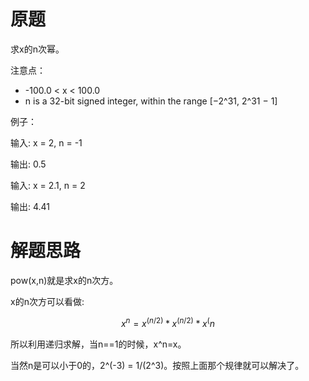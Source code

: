 # 原题
求x的n次幂。

注意点：

  - -100.0 < x < 100.0
  - n is a 32-bit signed integer, within the range [−2^31, 2^31 − 1]

例子：

输入: x = 2, n = -1

输出: 0.5

输入: x = 2.1, n = 2

输出: 4.41

# 解题思路
pow(x,n)就是求x的n次方。

x的n次方可以看做:

$$ x^n = x^{(n/2)} * x^{(n/2)} * x^(n%2) $$

所以利用递归求解，当n==1的时候，x^n=x。

当然n是可以小于0的，2^(-3) = 1/(2^3)。按照上面那个规律就可以解决了。
